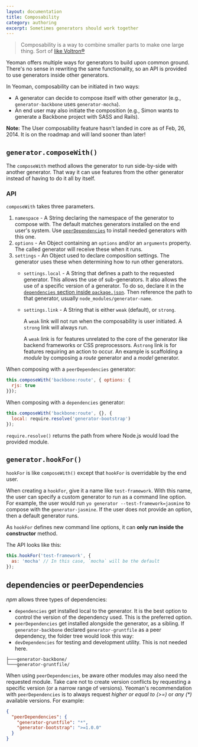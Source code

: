 ```yaml
---
layout: documentation
title: Composability
category: authoring
excerpt: Sometimes generators should work together
---
```


> Composability is a way to combine smaller parts to make one large thing. Sort of [like Voltron&reg;](http://25.media.tumblr.com/tumblr_m1zllfCJV21r8gq9go11_250.gif)

Yeoman offers multiple ways for generators to build upon common ground. There's no sense in rewriting the same functionality, so an API is provided to use generators inside other generators.

In Yeoman, composability can be initiated in two ways:

 * A generator can decide to compose itself with other generator (e.g., `generator-backbone` uses `generator-mocha`).
 * An end user may also initiate the composition (e.g., Simon wants to generate a Backbone project with SASS and Rails).

**Note:** The User composability feature hasn't landed in core as of Feb, 26, 2014. It is on the roadmap and will land sooner than later!

## `generator.composeWith()`

The `composeWith` method allows the generator to run side-by-side with another generator. That way it can use features from the other generator instead of having to do it all by itself.

### API

`composeWith` takes three parameters.

 1. `namespace` - A String declaring the namespace of the generator to compose with. The default matches generators installed on the end user's system. Use [`peerDependencies`](http://blog.nodejs.org/2013/02/07/peer-dependencies/) to install needed generators with this one.
 1. `options` - An Object containing an `options` and/or an `arguments` property. The called generator will receive these when it runs.
 1. `settings` - An Object used to declare composition settings. The generator uses these when determining how to run other generators.
    * `settings.local` - A String that defines a path to the requested generator. This allows the use of sub-generators. It also allows the use of a specific version of a generator. To do so, declare it in the [`dependencies` section inside `package.json`](https://www.npmjs.org/doc/files/package.json.html#dependencies). Then reference the path to that generator, usually `node_modules/generator-name`.
    * `settings.link` - A String that is either `weak` (default), or `strong`.

      A `weak` link will not run when the composability is user initiated. A `strong` link will always run.

      A `weak` link is for features unrelated to the core of the generator like backend frameworks or CSS preprocessors. A`strong` link is for features requiring an action to occur. An example is scaffolding a _module_ by composing a _route_ generator and a _model_ generator.


When composing with a `peerDependencies` generator:

```js
this.composeWith('backbone:route', { options: {
  rjs: true
}});
```

When composing with a `dependencies` generator:

```js
this.composeWith('backbone:route', {}, {
  local: require.resolve('generator-bootstrap')
});
```

`require.resolve()` returns the path from where Node.js would load the provided module.

## `generator.hookFor()`

`hookFor` is like `composeWith()` except that `hookFor` is overridable by the end user.

When creating a `hookFor`, give it a name like `test-framework`. With this name, the user can specify a custom generator to run as a command line option. For example, the user would run `yo generator --test-framework=jasmine` to compose with the `generator-jasmine`. If the user does not provide an option, then a default generator runs.

As `hookFor` defines new command line options, it can **only run inside the constructor** method.

The API looks like this:

```js
this.hookFor('test-framework', {
  as: 'mocha' // In this case, `mocha` will be the default
});
```

## dependencies or peerDependencies

*npm* allows three types of dependencies:

 * `dependencies` get installed local to the generator. It is the best option to control the version of the dependency used. This is the preferred option.
 * `peerDependencies` get installed alongside the generator, as a sibling. If `generator-backbone` declared `generator-gruntfile` as a peer dependency, the folder tree would look this way:
 * `devDependencies` for testing and development utility. This is not needed here.

```
├───generator-backbone/
└───generator-gruntfile/
```

When using `peerDependencies`, be aware other modules may also need the requested module. Take care not to create version conflicts by requesting a specific version (or a narrow range of versions). Yeoman's recommendation with `peerDependencies` is to always request _higher or equal to (>=)_ or _any (*)_ available versions. For example:

```json
{
  "peerDependencies": {
    "generator-gruntfile": "*",
    "generator-bootstrap": ">=1.0.0"
  }
}
```
